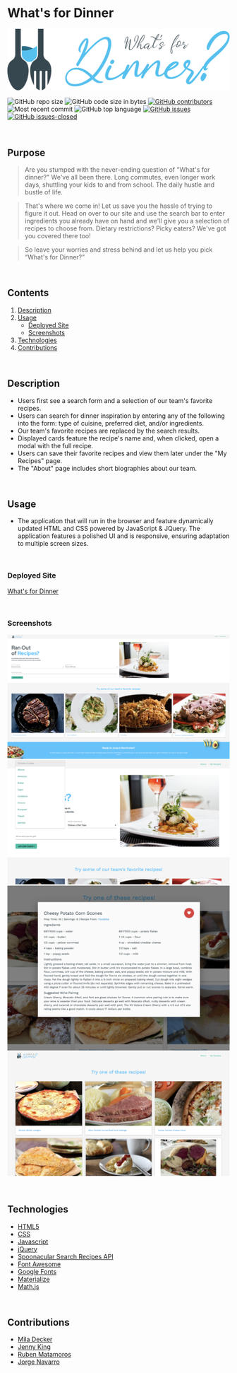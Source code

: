 # What's for Dinner

![website preview](./assets/images/logo.png)
<br>

![GitHub repo size](https://img.shields.io/github/repo-size/deckiedevs/whats-for-dinner)
![GitHub code size in bytes](https://img.shields.io/github/languages/code-size/deckiedevs/whats-for-dinner)
[![GitHub contributors](https://img.shields.io/github/contributors/deckiedevs/whats-for-dinner.svg)](https://GitHub.com/Naereen/deckiedevs/whats-for-dinner/graphs/contributors/)
![Most recent commit](https://img.shields.io/github/last-commit/deckiedevs/whats-for-dinner)
![GitHub top language](https://img.shields.io/github/languages/top/deckiedevs/whats-for-dinner)
[![GitHub issues](https://img.shields.io/github/issues/deckiedevs/whats-for-dinner.svg)](https://GitHub.com/deckiedevs/whats-for-dinner/issues/)
[![GitHub issues-closed](https://img.shields.io/github/issues-closed/deckiedevs/whats-for-dinner.svg)](https://GitHub.com/deckiedevs/whats-for-dinner/issues?q=is%3Aissue+is%3Aclosed)

<br>

## Purpose
> Are you stumped with the never-ending question of "What's for dinner?" We've all been there. Long commutes, even longer work days, shuttling your kids to and from school. The daily hustle and bustle of life. 

> That's where we come in! Let us save you the hassle of trying to figure it out. Head on over to our site and use the search bar to enter ingredients you already have on hand and we'll give you a selection of recipes to choose from. Dietary restrictions? Picky eaters? We've got you covered there too!

> So leave your worries and stress behind and let us help you pick “What's for Dinner?”

<br>

## Contents
1. [Description](#description)
2. [Usage](#usage)
    - [Deployed Site](#deployed-site)
    - [Screenshots](#screenshots)
3. [Technologies](#technologies)
4. [Contributions](#contributions)

<br>

## Description

* Users first see a search form and a selection of our team's favorite recipes.
* Users can search for dinner inspiration by entering any of the following into the form: type of cuisine, preferred diet, and/or ingredients.
* Our team's favorite recipes are replaced by the search results.
* Displayed cards feature the recipe's name and, when clicked, open a modal with the full recipe.
* Users can save their favorite recipes and view them later under the "My Recipes" page.
* The "About" page includes short biographies about our team.

<br>

## Usage
* The application that will run in the browser and feature dynamically updated HTML and CSS powered by JavaScript & JQuery. The application features a polished UI and is responsive, ensuring adaptation to multiple screen sizes.

<br>

### Deployed Site
[What's for Dinner](https://deckiedevs.github.io/whats-for-dinner/)

<br>

### Screenshots
![website preview](./assets/images/whats-for-dinner.png)
![website preview](./assets/images/recipe-selection.png)
![website preview](./assets/images/favorite-recipe.png)
![website preview](./assets/images/my-recipes.png)

<br>

## Technologies
* [HTML5](https://developer.mozilla.org/en-US/docs/Web/Guide/HTML/HTML5)
* [CSS](https://developer.mozilla.org/en-US/docs/Web/CSS)
* [Javascript](https://developer.mozilla.org/en-US/docs/Web/JavaScript)
* [jQuery](https://jquery.com/)
* [Spoonacular Search Recipes API](https://spoonacular.com/food-api)
* [Font Awesome](https://fontawesome.com/)
* [Google Fonts](https://fonts.google.com/)
* [Materialize](https://materialize.com/)
* [Math.js](https://mathjs.org/)


<br>

## Contributions
* [Mila Decker](https://github.com/deckiedevs)
* [Jenny King](https://github.com/jennyking0805)
* [Ruben Matamoros](https://github.com/valiantcreative33)
* [Jorge Navarro](https://github.com/jorgeebn16)

